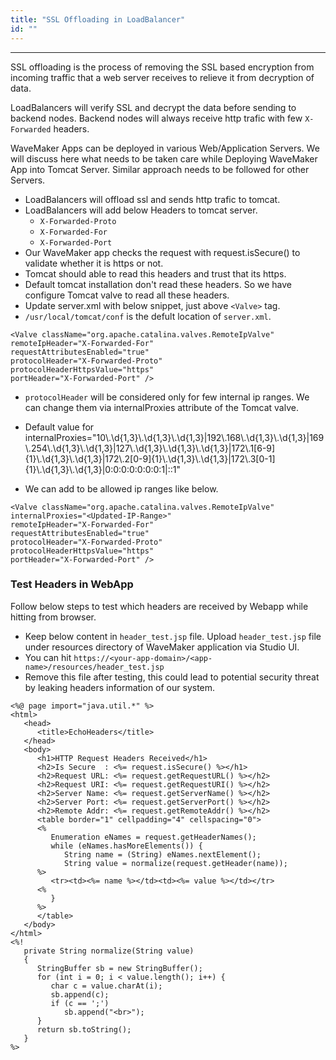 ```yaml
---
title: "SSL Offloading in LoadBalancer"
id: ""
---
```

---


SSL offloading is the process of removing the SSL based encryption from incoming traffic that a web server receives to relieve it from decryption of data. 

LoadBalancers will verify SSL and decrypt the data before sending to backend nodes.
Backend nodes will always receive http trafic with few `X-Forwarded` headers. 

WaveMaker Apps can be deployed in various Web/Application Servers. 
We will discuss here what needs to be taken care while Deploying WaveMaker App into Tomcat Server. Similar approach needs to be followed for other Servers.

- LoadBalancers will offload ssl and sends http trafic to tomcat.
- LoadBalancers will add below Headers to tomcat server.
   - `X-Forwarded-Proto`
   - `X-Forwarded-For`
   - `X-Forwarded-Port`
- Our WaveMaker app checks the request with request.isSecure() to validate whether it is https or not.
- Tomcat should able to read this headers and trust that its https.
- Default tomcat installation don't read these headers. So we have configure Tomcat valve to read all these headers.
- Update server.xml with below snippet, just above  `<Valve>` tag. 
- `/usr/local/tomcat/conf` is the defult location of `server.xml`.

```shell
<Valve className="org.apache.catalina.valves.RemoteIpValve"
remoteIpHeader="X-Forwarded-For"
requestAttributesEnabled="true"
protocolHeader="X-Forwarded-Proto"
protocolHeaderHttpsValue="https"
portHeader="X-Forwarded-Port" /> 
```
- `protocolHeader` will be considered only for few internal ip ranges. We can change them via internalProxies attribute of the Tomcat valve.
- Default value for internalProxies="10\\.\\d{1,3}\\.\\d{1,3}\\.\\d{1,3}|192\\.168\\.\\d{1,3}\\.\\d{1,3}|169\\.254\\.\\d{1,3}\\.\\d{1,3}|127\\.\\d{1,3}\\.\\d{1,3}\\.\\d{1,3}|172\\.1[6-9]{1}\\.\\d{1,3}\\.\\d{1,3}|172\\.2[0-9]{1}\\.\\d{1,3}\\.\\d{1,3}|172\\.3[0-1]{1}\\.\\d{1,3}\\.\\d{1,3}|0:0:0:0:0:0:0:1|::1"

- We can add to be allowed ip ranges like below.  

```shell
<Valve className="org.apache.catalina.valves.RemoteIpValve"
internalProxies="<Updated-IP-Range>"
remoteIpHeader="X-Forwarded-For"
requestAttributesEnabled="true"
protocolHeader="X-Forwarded-Proto"
protocolHeaderHttpsValue="https"
portHeader="X-Forwarded-Port" /> 
```

### Test Headers in WebApp
Follow below steps to test which headers are received by Webapp while hitting from browser.

- Keep below content in `header_test.jsp` file. Upload `header_test.jsp` file under resources directory of WaveMaker application via Studio UI.
- You can hit `https://<your-app-domain>/<app-name>/resources/header_test.jsp`
- Remove this file after testing, this could lead to potential security threat by leaking headers information of our system.

```shell
<%@ page import="java.util.*" %>
<html>
   <head>
      <title>EchoHeaders</title>
   </head>
   <body>
      <h1>HTTP Request Headers Received</h1>
      <h2>Is Secure  : <%= request.isSecure() %></h1>
      <h2>Request URL: <%= request.getRequestURL() %></h2>
      <h2>Request URI: <%= request.getRequestURI() %></h2>
      <h2>Server Name: <%= request.getServerName() %></h2>
      <h2>Server Port: <%= request.getServerPort() %></h2>
      <h2>Remote Addr: <%= request.getRemoteAddr() %></h2>
      <table border="1" cellpadding="4" cellspacing="0">
      <%
         Enumeration eNames = request.getHeaderNames();
         while (eNames.hasMoreElements()) {
            String name = (String) eNames.nextElement();
            String value = normalize(request.getHeader(name));
      %>
         <tr><td><%= name %></td><td><%= value %></td></tr>
      <%
         }
      %>
      </table>
   </body>
</html>
<%!
   private String normalize(String value)
   {
      StringBuffer sb = new StringBuffer();
      for (int i = 0; i < value.length(); i++) {
         char c = value.charAt(i);
         sb.append(c);
         if (c == ';')
            sb.append("<br>");
      }
      return sb.toString();
   }
%>

```